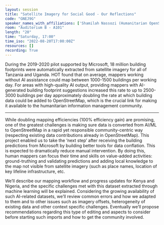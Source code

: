 ```yaml
---
layout: session
title: "Satellite Imagery for Social Good - Our Reflections"
code: "GNEJ9G"
speaker_names_with_affiliations: ['Shamilah Nassozi (Humanitarian OpenStreetMap Team)']
room: "Auditorium B - A101"
length: "20"
time: "Saturday, 17:00"
time_iso: "2022-08-20T17:00:00Z"
resources: []
recording: True
---
```


During the 2019-2020 pilot supported by Microsoft, 18 million building footprints were automatically extracted from satellite imagery for all of Tanzania and Uganda. HOT found that on average, mappers working without AI assistance could map between 1000-1500 buildings per working day. For areas with high-quality AI output, providing mappers with AI-generated building footprint suggestions increased this rate to up to 2500-3000 buildings per day approximately doubling the rate at which building data could be added to OpenStreetMap, which is the crucial link for making it available to the humanitarian information management community.

<hr>

While doubling mapping efficiencies (100% efficiency gain) are promising, one of the greatest challenges is making sure data is converted from AI/ML to OpenStreetMap in a rapid yet responsible community-centric way (respecting existing data contributions already in OpenStreetMap). This project enabled us to take the ‘next step’ after receiving the building predictions from Microsoft by building better tools for data conflation. This is expected to dramatically reduce manual intervention. By doing this, human mappers can focus their time and skills on value-added activities: ground-truthing and validating predictions and adding local knowledge to the map not visible from satellite imagery (such as place names, location of key lifeline infrastructure, etc. 

We’ll describe our mapping workflow and progress updates for Kenya and Nigeria, and the specific challenges met with this dataset extracted through machine learning will be explained. Considering the growing availability of such AI-related datasets, we’ll review common errors and how we adapted to them and to other issues such as imagery offsets, heterogeneity of existing data and other context specific challenges. Eventually we’ll propose recommendations regarding this type of editing and aspects to consider before starting such imports and how to get the community involved.

